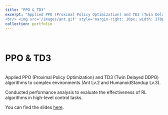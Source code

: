```yaml
---
title: "PPO & TD3"
excerpt: "Applied PPO (Proximal Policy Optimization) and TD3 (Twin Delayed DDPG) algorithms to complex environments (Ant Lv.2 and HumanoidStandup Lv.3).
<br/> <img src='/images/ant.gif' style='margin-right: 10px; width: 270px;'> <img src='/images/humanoid_standup.gif' style='margin-left: 10px; width: 270px;'> "
collection: portfolio
---
```

<div>
<br/>
  <h1>PPO & TD3</h1>
<br/>
<div/>
Applied PPO (Proximal Policy Optimization) and TD3 (Twin Delayed DDPG) algorithms to complex environments (Ant Lv.2 and HumanoidStandup Lv.3).

Conducted performance analysis to evaluate the effectiveness of RL algorithms in high-level control tasks.

You can find the slides [here](https://robin-dieudonne.github.io/files/PPO_TD3.pdf).
